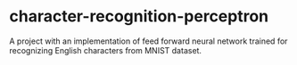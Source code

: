 # character-recognition-perceptron
A project with an implementation of feed forward neural network trained for recognizing English characters from MNIST dataset.
